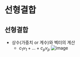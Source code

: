 # 선형결합

## 선형결합

- 상수(가중치 or 계수)와 벡터의 계산
  - $c_{1}v_{1} + ... + c_{p}v_{p}$
    ![image](https://github.com/y100861/Linear_Algebra/assets/107607076/b1b5a164-475d-4829-a0bd-34b239f9456a) <br/>

